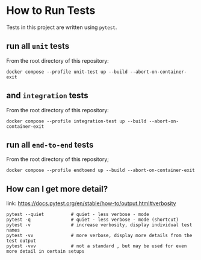 # How to Run Tests
Tests in this project are written using `pytest`.
## run all `unit` tests
From the root directory of this repository:

```terminaloutput
docker compose --profile unit-test up --build --abort-on-container-exit
```

## and `integration` tests
From the root directory of this repository:
```terminaloutput
docker compose --profile integration-test up --build --abort-on-container-exit
```

## run all `end-to-end` tests
From the root directory of this repository;
```terminaloutput
docker compose --profile endtoend up --build --abort-on-container-exit
```

## How can I get more detail?
link: https://docs.pytest.org/en/stable/how-to/output.html#verbosity
```terminaloutput
pytest --quiet          # quiet - less verbose - mode
pytest -q               # quiet - less verbose - mode (shortcut)
pytest -v               # increase verbosity, display individual test names
pytest -vv              # more verbose, display more details from the test output
pytest -vvv             # not a standard , but may be used for even more detail in certain setups
```


